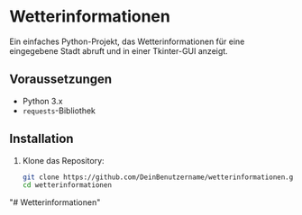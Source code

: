# Wetterinformationen

Ein einfaches Python-Projekt, das Wetterinformationen für eine eingegebene Stadt abruft und in einer Tkinter-GUI anzeigt.

## Voraussetzungen

- Python 3.x
- `requests`-Bibliothek

## Installation

1. Klone das Repository:
   ```bash
   git clone https://github.com/DeinBenutzername/wetterinformationen.git
   cd wetterinformationen
"# Wetterinformationen" 

